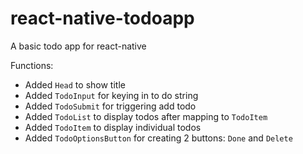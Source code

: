 # react-native-todoapp
A basic todo app for react-native

Functions:
+ Added `Head` to show title
+ Added `TodoInput` for keying in to do string
+ Added `TodoSubmit` for triggering add todo
+ Added `TodoList` to display todos after mapping to `TodoItem`
+ Added `TodoItem` to display individual todos
+ Added `TodoOptionsButton` for creating 2 buttons: `Done` and `Delete`
